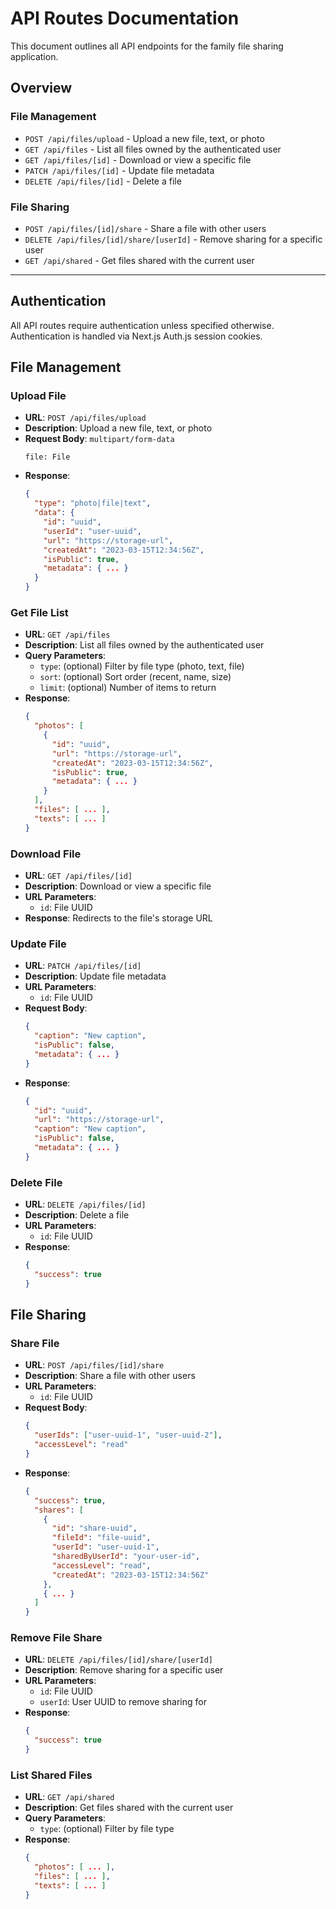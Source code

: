 # API Routes Documentation

This document outlines all API endpoints for the family file sharing application.

## Overview

### File Management

- `POST /api/files/upload` - Upload a new file, text, or photo
- `GET /api/files` - List all files owned by the authenticated user
- `GET /api/files/[id]` - Download or view a specific file
- `PATCH /api/files/[id]` - Update file metadata
- `DELETE /api/files/[id]` - Delete a file

### File Sharing

- `POST /api/files/[id]/share` - Share a file with other users
- `DELETE /api/files/[id]/share/[userId]` - Remove sharing for a specific user
- `GET /api/shared` - Get files shared with the current user

---

## Authentication

All API routes require authentication unless specified otherwise. Authentication is handled via Next.js Auth.js session cookies.

## File Management

### Upload File

- **URL**: `POST /api/files/upload`
- **Description**: Upload a new file, text, or photo
- **Request Body**: `multipart/form-data`
  ```
  file: File
  ```
- **Response**:
  ```json
  {
    "type": "photo|file|text",
    "data": {
      "id": "uuid",
      "userId": "user-uuid",
      "url": "https://storage-url",
      "createdAt": "2023-03-15T12:34:56Z",
      "isPublic": true,
      "metadata": { ... }
    }
  }
  ```

### Get File List

- **URL**: `GET /api/files`
- **Description**: List all files owned by the authenticated user
- **Query Parameters**:
  - `type`: (optional) Filter by file type (photo, text, file)
  - `sort`: (optional) Sort order (recent, name, size)
  - `limit`: (optional) Number of items to return
- **Response**:
  ```json
  {
    "photos": [
      {
        "id": "uuid",
        "url": "https://storage-url",
        "createdAt": "2023-03-15T12:34:56Z",
        "isPublic": true,
        "metadata": { ... }
      }
    ],
    "files": [ ... ],
    "texts": [ ... ]
  }
  ```

### Download File

- **URL**: `GET /api/files/[id]`
- **Description**: Download or view a specific file
- **URL Parameters**:
  - `id`: File UUID
- **Response**: Redirects to the file's storage URL

### Update File

- **URL**: `PATCH /api/files/[id]`
- **Description**: Update file metadata
- **URL Parameters**:
  - `id`: File UUID
- **Request Body**:
  ```json
  {
    "caption": "New caption",
    "isPublic": false,
    "metadata": { ... }
  }
  ```
- **Response**:
  ```json
  {
    "id": "uuid",
    "url": "https://storage-url",
    "caption": "New caption",
    "isPublic": false,
    "metadata": { ... }
  }
  ```

### Delete File

- **URL**: `DELETE /api/files/[id]`
- **Description**: Delete a file
- **URL Parameters**:
  - `id`: File UUID
- **Response**:
  ```json
  {
    "success": true
  }
  ```

## File Sharing

### Share File

- **URL**: `POST /api/files/[id]/share`
- **Description**: Share a file with other users
- **URL Parameters**:
  - `id`: File UUID
- **Request Body**:
  ```json
  {
    "userIds": ["user-uuid-1", "user-uuid-2"],
    "accessLevel": "read"
  }
  ```
- **Response**:
  ```json
  {
    "success": true,
    "shares": [
      {
        "id": "share-uuid",
        "fileId": "file-uuid",
        "userId": "user-uuid-1",
        "sharedByUserId": "your-user-id",
        "accessLevel": "read",
        "createdAt": "2023-03-15T12:34:56Z"
      },
      { ... }
    ]
  }
  ```

### Remove File Share

- **URL**: `DELETE /api/files/[id]/share/[userId]`
- **Description**: Remove sharing for a specific user
- **URL Parameters**:
  - `id`: File UUID
  - `userId`: User UUID to remove sharing for
- **Response**:
  ```json
  {
    "success": true
  }
  ```

### List Shared Files

- **URL**: `GET /api/shared`
- **Description**: Get files shared with the current user
- **Query Parameters**:
  - `type`: (optional) Filter by file type
- **Response**:
  ```json
  {
    "photos": [ ... ],
    "files": [ ... ],
    "texts": [ ... ]
  }
  ```
